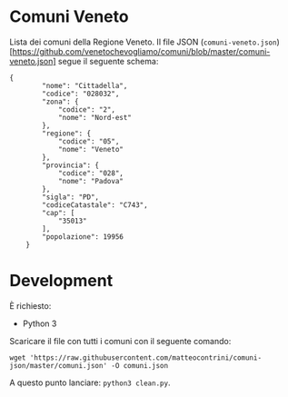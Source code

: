# Comuni Veneto

Lista dei comuni della Regione Veneto. Il file JSON (`comuni-veneto.json`)[https://github.com/venetochevogliamo/comuni/blob/master/comuni-veneto.json] segue il seguente schema:

```
{
        "nome": "Cittadella",
        "codice": "028032",
        "zona": {
            "codice": "2",
            "nome": "Nord-est"
        },
        "regione": {
            "codice": "05",
            "nome": "Veneto"
        },
        "provincia": {
            "codice": "028",
            "nome": "Padova"
        },
        "sigla": "PD",
        "codiceCatastale": "C743",
        "cap": [
            "35013"
        ],
        "popolazione": 19956
    }
```

# Development

È richiesto:

- Python 3

Scaricare il file con tutti i comuni con il seguente comando:

```
wget 'https://raw.githubusercontent.com/matteocontrini/comuni-json/master/comuni.json' -O comuni.json
```

A questo punto lanciare: `python3 clean.py`.

